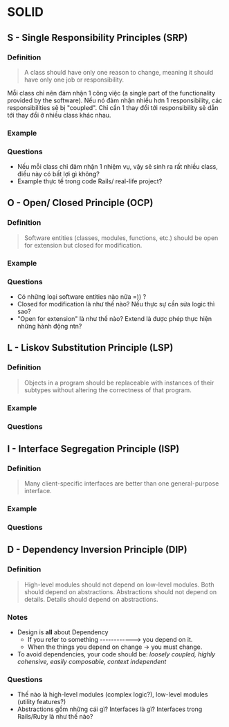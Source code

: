 # SOLID

## S - Single Responsibility Principles (SRP)

### Definition

> A class should have only one reason to change, meaning it should have only one job or responsibility.

Mỗi class chỉ nên đảm nhận 1 công việc (a single part of the functionality provided by the software). Nếu nó đảm nhận nhiều hơn 1 responsibility, các responsibilities sẽ bị "coupled". Chỉ cần 1 thay đổi tới responsibility sẽ dẫn tới thay đổi ở nhiều class khác nhau.


### Example

### Questions

- Nếu mỗi class chỉ đảm nhận 1 nhiệm vụ, vậy sẽ sinh ra rất nhiều class, điều này có bất lợi gì không?
- Example thực tế trong code Rails/ real-life project?


## O - Open/ Closed Principle (OCP)

### Definition

> Software entities (classes, modules, functions, etc.) should be open for extension but closed for modification.

### Example

### Questions

- Có những loại software entities nào nữa =)) ?
- Closed for modification là như thế nào? Nếu thực sự cần sửa logic thì sao? 
- "Open for extension" là như thế nào? Extend là được phép thực hiện những hành động ntn?


## L - Liskov Substitution Principle (LSP)

### Definition

> Objects in a program should be replaceable with instances of their subtypes without altering the correctness of that program.

### Example


### Questions


## I - Interface Segregation Principle (ISP)

### Definition

> Many client-specific interfaces are better than one general-purpose interface.

### Example


### Questions


## D - Dependency Inversion Principle (DIP)

### Definition

> High-level modules should not depend on low-level modules. Both should depend on abstractions. Abstractions should not depend on details. Details should depend on abstractions.

### Notes

- Design is **all** about Dependency
  - If you refer to something ------------> you depend on it.
  - When the things you depend on change -> you must change.
- To avoid dependencies, your code should be: *loosely coupled, highly cohensive, easily composable, context independent*


### Questions

- Thế nào là high-level modules (complex logic?), low-level modules (utility features?)
- Abstractions gồm những cái gì? Interfaces là gì? Interfaces trong Rails/Ruby là như thế nào?
